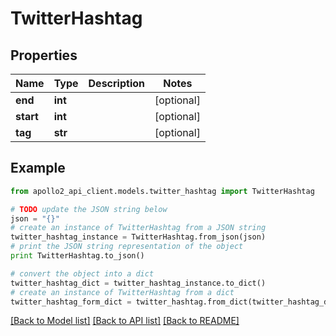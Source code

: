 # TwitterHashtag


## Properties
Name | Type | Description | Notes
------------ | ------------- | ------------- | -------------
**end** | **int** |  | [optional] 
**start** | **int** |  | [optional] 
**tag** | **str** |  | [optional] 

## Example

```python
from apollo2_api_client.models.twitter_hashtag import TwitterHashtag

# TODO update the JSON string below
json = "{}"
# create an instance of TwitterHashtag from a JSON string
twitter_hashtag_instance = TwitterHashtag.from_json(json)
# print the JSON string representation of the object
print TwitterHashtag.to_json()

# convert the object into a dict
twitter_hashtag_dict = twitter_hashtag_instance.to_dict()
# create an instance of TwitterHashtag from a dict
twitter_hashtag_form_dict = twitter_hashtag.from_dict(twitter_hashtag_dict)
```
[[Back to Model list]](../README.md#documentation-for-models) [[Back to API list]](../README.md#documentation-for-api-endpoints) [[Back to README]](../README.md)


